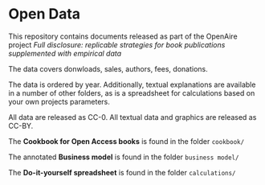 # Open Data

This repository contains documents released as part of the OpenAire project *Full disclosure: replicable strategies for book publications supplemented with empirical data*

The data covers donwloads, sales, authors, fees, donations. 

The data is ordered by year. Additionally, textual explanations are available in a number of other folders, as is a spreadsheet for calculations based on your own projects parameters.

All data are released as CC-0. All textual data and graphics are released as CC-BY.

The **Cookbook for Open Access books** is found in the folder `cookbook/`

The annotated **Business model** is found in the folder `business model/`

The **Do-it-yourself spreadsheet** is found in the folder `calculations/`